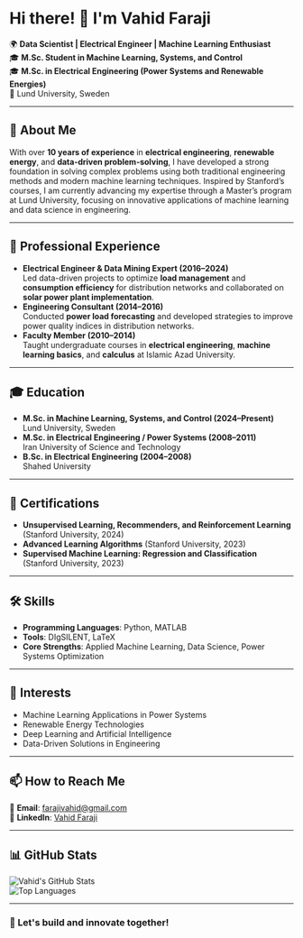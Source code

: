 # Hi there! 👋 I'm **Vahid Faraji**

🌍 **Data Scientist | Electrical Engineer | Machine Learning Enthusiast**  
🎓 **M.Sc. Student in Machine Learning, Systems, and Control**  
🎓 **M.Sc. in Electrical Engineering (Power Systems and Renewable Energies)**  
📍 Lund University, Sweden  

---

## 🚀 About Me
With over **10 years of experience** in **electrical engineering**, **renewable energy**, and **data-driven problem-solving**, I have developed a strong foundation in solving complex problems using both traditional engineering methods and modern machine learning techniques. Inspired by Stanford’s courses, I am currently advancing my expertise through a Master’s program at Lund University, focusing on innovative applications of machine learning and data science in engineering.

---

## 💼 Professional Experience
- **Electrical Engineer & Data Mining Expert (2016–2024)**  
  Led data-driven projects to optimize **load management** and **consumption efficiency** for distribution networks and collaborated on **solar power plant implementation**.  
- **Engineering Consultant (2014–2016)**  
  Conducted **power load forecasting** and developed strategies to improve power quality indices in distribution networks.  
- **Faculty Member (2010–2014)**  
  Taught undergraduate courses in **electrical engineering**, **machine learning basics**, and **calculus** at Islamic Azad University.  

---

## 🎓 Education
- **M.Sc. in Machine Learning, Systems, and Control (2024–Present)**  
  Lund University, Sweden  
- **M.Sc. in Electrical Engineering / Power Systems (2008–2011)**  
  Iran University of Science and Technology  
- **B.Sc. in Electrical Engineering (2004–2008)**  
  Shahed University  

---

## 📜 Certifications
- **Unsupervised Learning, Recommenders, and Reinforcement Learning** (Stanford University, 2024)  
- **Advanced Learning Algorithms** (Stanford University, 2023)  
- **Supervised Machine Learning: Regression and Classification** (Stanford University, 2023)  

---

## 🛠 Skills
- **Programming Languages**: Python, MATLAB  
- **Tools**: DIgSILENT, LaTeX  
- **Core Strengths**: Applied Machine Learning, Data Science, Power Systems Optimization  

---

## 🌟 Interests
- Machine Learning Applications in Power Systems  
- Renewable Energy Technologies  
- Deep Learning and Artificial Intelligence  
- Data-Driven Solutions in Engineering  

---

## 📫 How to Reach Me
📧 **Email**: [farajivahid@gmail.com](mailto:farajivahid@gmail.com)  
🔗 **LinkedIn**: [Vahid Faraji](https://www.linkedin.com/in/vahid-faraji-b2241b97/)  

---

## 📊 GitHub Stats
![Vahid's GitHub Stats](https://github-readme-stats.vercel.app/api?username=VahidFaraji&show_icons=true&theme=dark)  
![Top Languages](https://github-readme-stats.vercel.app/api/top-langs/?username=VahidFaraji&layout=compact&theme=dark)

---

### 🚀 Let's build and innovate together!
